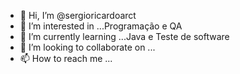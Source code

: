 - 👋 Hi, I’m @sergioricardoarct
- 👀 I’m interested in ...Programação  e QA
- 🌱 I’m currently learning ...Java e Teste de software
- 💞️ I’m looking to collaborate on ...
- 📫 How to reach me ...

<!---
sergioricardoarct/sergioricardoarct is a ✨ special ✨ repository because its `README.md` (this file) appears on your GitHub profile.
You can click the Preview link to take a look at your changes.
--->
